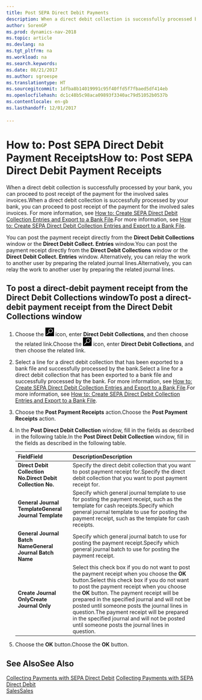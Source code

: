 ```yaml
---
title: Post SEPA Direct Debit Payments
description: When a direct debit collection is successfully processed by your bank, you can proceed to post receipt of the payment for the involved sales invoices.
author: SorenGP
ms.prod: dynamics-nav-2018
ms.topic: article
ms.devlang: na
ms.tgt_pltfrm: na
ms.workload: na
ms.search.keywords: 
ms.date: 08/21/2017
ms.author: sgroespe
ms.translationtype: HT
ms.sourcegitcommit: 1dfba8b14019991c95f40ffd5f7fbaed5df414eb
ms.openlocfilehash: dc1c48b5c98aca09893f3340ac79d51052b0537b
ms.contentlocale: en-gb
ms.lasthandoff: 12/01/2017

---
```

# <a name="how-to-post-sepa-direct-debit-payment-receipts"></a><span data-ttu-id="82846-103">How to: Post SEPA Direct Debit Payment Receipts</span><span class="sxs-lookup"><span data-stu-id="82846-103">How to: Post SEPA Direct Debit Payment Receipts</span></span>
<span data-ttu-id="82846-104">When a direct debit collection is successfully processed by your bank, you can proceed to post receipt of the payment for the involved sales invoices.</span><span class="sxs-lookup"><span data-stu-id="82846-104">When a direct debit collection is successfully processed by your bank, you can proceed to post receipt of the payment for the involved sales invoices.</span></span> <span data-ttu-id="82846-105">For more information, see [How to: Create SEPA Direct Debit Collection Entries and Export to a Bank File](finance-how-create-sepa-direct-debit-collection-entries-export-bank-file.md).</span><span class="sxs-lookup"><span data-stu-id="82846-105">For more information, see [How to: Create SEPA Direct Debit Collection Entries and Export to a Bank File](finance-how-create-sepa-direct-debit-collection-entries-export-bank-file.md).</span></span>  

<span data-ttu-id="82846-106">You can post the payment receipt directly from the **Direct Debit Collections** window or the **Direct Debit Collect. Entries** window.</span><span class="sxs-lookup"><span data-stu-id="82846-106">You can post the payment receipt directly from the **Direct Debit Collections** window or the **Direct Debit Collect. Entries** window.</span></span> <span data-ttu-id="82846-107">Alternatively, you can relay the work to another user by preparing the related journal lines.</span><span class="sxs-lookup"><span data-stu-id="82846-107">Alternatively, you can relay the work to another user by preparing the related journal lines.</span></span>  

## <a name="to-post-a-direct-debit-payment-receipt-from-the-direct-debit-collections-window"></a><span data-ttu-id="82846-108">To post a direct-debit payment receipt from the Direct Debit Collections window</span><span class="sxs-lookup"><span data-stu-id="82846-108">To post a direct-debit payment receipt from the Direct Debit Collections window</span></span>  
1. <span data-ttu-id="82846-109">Choose the ![Search for Page or Report](media/ui-search/search_small.png "Search for Page or Report icon") icon, enter **Direct Debit Collections**, and then choose the related link.</span><span class="sxs-lookup"><span data-stu-id="82846-109">Choose the ![Search for Page or Report](media/ui-search/search_small.png "Search for Page or Report icon") icon, enter **Direct Debit Collections**, and then choose the related link.</span></span>  
2. <span data-ttu-id="82846-110">Select a line for a direct debit collection that has been exported to a bank file and successfully processed by the bank.</span><span class="sxs-lookup"><span data-stu-id="82846-110">Select a line for a direct debit collection that has been exported to a bank file and successfully processed by the bank.</span></span> <span data-ttu-id="82846-111">For more information, see [How to: Create SEPA Direct Debit Collection Entries and Export to a Bank File](finance-how-create-sepa-direct-debit-collection-entries-export-bank-file.md).</span><span class="sxs-lookup"><span data-stu-id="82846-111">For more information, see [How to: Create SEPA Direct Debit Collection Entries and Export to a Bank File](finance-how-create-sepa-direct-debit-collection-entries-export-bank-file.md).</span></span>  
3. <span data-ttu-id="82846-112">Choose the **Post Payment Receipts** action.</span><span class="sxs-lookup"><span data-stu-id="82846-112">Choose the **Post Payment Receipts** action.</span></span>  
4. <span data-ttu-id="82846-113">In the **Post Direct Debit Collection** window, fill in the fields as described in the following table.</span><span class="sxs-lookup"><span data-stu-id="82846-113">In the **Post Direct Debit Collection** window, fill in the fields as described in the following table.</span></span>  

    |<span data-ttu-id="82846-114">Field</span><span class="sxs-lookup"><span data-stu-id="82846-114">Field</span></span>|<span data-ttu-id="82846-115">Description</span><span class="sxs-lookup"><span data-stu-id="82846-115">Description</span></span>|  
    |---------------------------------|---------------------------------------|  
    |<span data-ttu-id="82846-116">**Direct Debit Collection No.**</span><span class="sxs-lookup"><span data-stu-id="82846-116">**Direct Debit Collection No.**</span></span>|<span data-ttu-id="82846-117">Specify the direct debit collection that you want to post payment receipt for.</span><span class="sxs-lookup"><span data-stu-id="82846-117">Specify the direct debit collection that you want to post payment receipt for.</span></span>|  
    |<span data-ttu-id="82846-118">**General Journal Template**</span><span class="sxs-lookup"><span data-stu-id="82846-118">**General Journal Template**</span></span>|<span data-ttu-id="82846-119">Specify which general journal template to use for posting the payment receipt, such as the template for cash receipts.</span><span class="sxs-lookup"><span data-stu-id="82846-119">Specify which general journal template to use for posting the payment receipt, such as the template for cash receipts.</span></span>|  
    |<span data-ttu-id="82846-120">**General Journal Batch Name**</span><span class="sxs-lookup"><span data-stu-id="82846-120">**General Journal Batch Name**</span></span>|<span data-ttu-id="82846-121">Specify which general journal batch to use for posting the payment receipt.</span><span class="sxs-lookup"><span data-stu-id="82846-121">Specify which general journal batch to use for posting the payment receipt.</span></span>|  
    |<span data-ttu-id="82846-122">**Create Journal Only**</span><span class="sxs-lookup"><span data-stu-id="82846-122">**Create Journal Only**</span></span>|<span data-ttu-id="82846-123">Select this check box if you do not want to post the payment receipt when you choose the **OK** button.</span><span class="sxs-lookup"><span data-stu-id="82846-123">Select this check box if you do not want to post the payment receipt when you choose the **OK** button.</span></span> <span data-ttu-id="82846-124">The payment receipt will be prepared in the specified journal and will not be posted until someone posts the journal lines in question.</span><span class="sxs-lookup"><span data-stu-id="82846-124">The payment receipt will be prepared in the specified journal and will not be posted until someone posts the journal lines in question.</span></span>|  

5. <span data-ttu-id="82846-125">Choose the **OK** button.</span><span class="sxs-lookup"><span data-stu-id="82846-125">Choose the **OK** button.</span></span>  

## <a name="see-also"></a><span data-ttu-id="82846-126">See Also</span><span class="sxs-lookup"><span data-stu-id="82846-126">See Also</span></span>  
 <span data-ttu-id="82846-127">[Collecting Payments with SEPA Direct Debit](finance-collect-payments-with-sepa-direct-debit.md) </span><span class="sxs-lookup"><span data-stu-id="82846-127">[Collecting Payments with SEPA Direct Debit](finance-collect-payments-with-sepa-direct-debit.md) </span></span>  
 [<span data-ttu-id="82846-128">Sales</span><span class="sxs-lookup"><span data-stu-id="82846-128">Sales</span></span>](sales-manage-sales.md)


